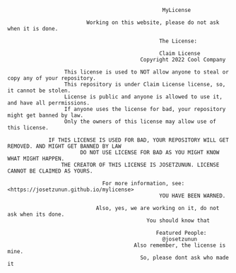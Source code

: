                                                      MyLicense
                                                      
                             Working on this website, please do not ask when it is done.

                                                    The License:

                                                    Claim License
                                              Copyright 2022 Cool Company
                                              
                      This license is used to NOT allow anyone to steal or copy any of your repository.
                      This repository is under Claim License license, so, it cannot be stolen.
                      License is public and anyone is allowed to use it, and have all perrmissions.
                      If anyone uses the license for bad, your repository might get banned by law.
                      Only the owners of this license may allow use of this license.
                      
                 IF THIS LICENSE IS USED FOR BAD, YOUR REPOSITORY WILL GET REMOVED. AND MIGHT GET BANNED BY LAW
                           DO NOT USE LICENSE FOR BAD AS YOU MIGHT KNOW WHAT MIGHT HAPPEN.
                     THE CREATOR OF THIS LICENSE IS JOSETZUNUN. LICENSE CANNOT BE CLAIMED AS YOURS.
                     
                                  For more information, see: <https://josetzunun.github.io/mylicense>
                                                    YOU HAVE BEEN WARNED.
                                    
                                Also, yes, we are working on it, do not ask when its done.
                                                You should know that
                                    
                                                   Featured People:
                                                     @josetzunun
                                            Also remember, the license is mine.
                                              So, please dont ask who made it
